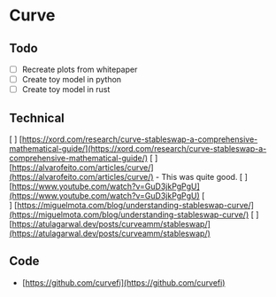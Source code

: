 # Curve

## Todo
- [ ] Recreate plots from whitepaper  
- [ ] Create toy model in python
- [ ] Create toy model in rust

## Technical
[ ] [https://xord.com/research/curve-stableswap-a-comprehensive-mathematical-guide/](https://xord.com/research/curve-stableswap-a-comprehensive-mathematical-guide/)
[ ] [https://alvarofeito.com/articles/curve/](https://alvarofeito.com/articles/curve/)
    - This was quite good.
[ ] [https://www.youtube.com/watch?v=GuD3jkPgPgU](https://www.youtube.com/watch?v=GuD3jkPgPgU)
[ ] [https://miguelmota.com/blog/understanding-stableswap-curve/](https://miguelmota.com/blog/understanding-stableswap-curve/)
[ ] [https://atulagarwal.dev/posts/curveamm/stableswap/](https://atulagarwal.dev/posts/curveamm/stableswap/)

## Code
- [https://github.com/curvefi](https://github.com/curvefi)


